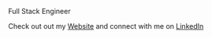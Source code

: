 


  <p>Full Stack Engineer</p>
  <p>Check out out my <a href="https://www.jackwatters.dev/">Website</a> and connect with me on <a href="https://www.linkedin.com/in/john-watters/">LinkedIn</a></p>
